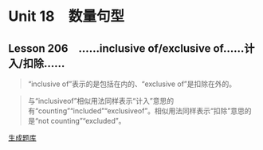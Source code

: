 ﻿ # Unit 18　数量句型
 ## Lesson 206　……inclusive of/exclusive of……计入/扣除……
 
> “inclusive of”表示的是包括在内的、“exclusive of”是扣除在外的。

> 与“inclusiveof”相似用法同样表示“计入”意思的有“counting”“included”“exclusiveof”。相似用法同样表示“扣除”意思的是“not counting”“excluded”。


 [生成题库](./sentence/f206.json)